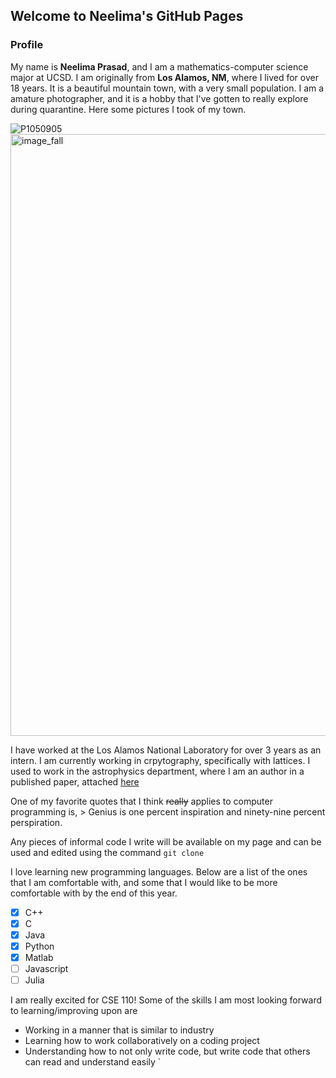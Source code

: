 ## Welcome to Neelima's GitHub Pages



### Profile

My name is **Neelima Prasad**, and I am a mathematics-computer science major at UCSD. 
I am originally from **Los Alamos, NM**, where I lived for over 18 years. It is a beautiful mountain town, with a very small population. I am a amature photographer, and it is a hobby that I've gotten to really explore during quarantine. Here some pictures I took of my town. 


![P1050905](https://user-images.githubusercontent.com/50184924/103735007-5a1fcc00-4faa-11eb-9766-f7a092cb9e0b.jpg)
<img width="963" alt="image_fall" src="https://user-images.githubusercontent.com/50184924/103735256-e29e6c80-4faa-11eb-8645-ca78eb2979f6.png">


I have worked at the Los Alamos National Laboratory for over 3 years as an intern. I am currently working in crpytography, specifically with lattices. I used to work in the astrophysics department, where I am an author in a published paper, attached [here](https://academic.oup.com/mnras/article/485/1/203/5315803/)

One of my favorite quotes that I think ~~really~~ applies to computer programming is, > Genius is one percent inspiration and ninety-nine percent perspiration.

Any pieces of informal code I write will be available on my page and can be used and edited using the command `git clone`

I love learning new programming languages. Below are a list of the ones that I am comfortable with, and some that I would like to be more comfortable with by the end of this year. 

- [x] C++
- [x] C
- [x] Java
- [x] Python
- [x] Matlab
- [ ] Javascript
- [ ] Julia

I am really excited for CSE 110! Some of the skills I am most looking forward to learning/improving upon are
- Working in a manner that is similar to industry
- Learning how to work collaboratively on a coding project 
- Understanding how to not only write code, but write code that others can read and understand easily
`

